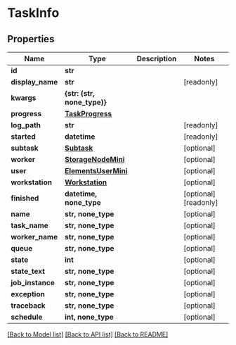 # TaskInfo


## Properties

Name | Type | Description | Notes
------------ | ------------- | ------------- | -------------
**id** | **str** |  | 
**display_name** | **str** |  | [readonly] 
**kwargs** | **{str: (str, none_type)}** |  | 
**progress** | [**TaskProgress**](TaskProgress.md) |  | 
**log_path** | **str** |  | [readonly] 
**started** | **datetime** |  | [readonly] 
**subtask** | [**Subtask**](Subtask.md) |  | [optional] 
**worker** | [**StorageNodeMini**](StorageNodeMini.md) |  | [optional] 
**user** | [**ElementsUserMini**](ElementsUserMini.md) |  | [optional] 
**workstation** | [**Workstation**](Workstation.md) |  | [optional] 
**finished** | **datetime, none_type** |  | [optional] [readonly] 
**name** | **str, none_type** |  | [optional] 
**task_name** | **str, none_type** |  | [optional] 
**worker_name** | **str, none_type** |  | [optional] 
**queue** | **str, none_type** |  | [optional] 
**state** | **int** |  | [optional] 
**state_text** | **str, none_type** |  | [optional] 
**job_instance** | **str, none_type** |  | [optional] 
**exception** | **str, none_type** |  | [optional] 
**traceback** | **str, none_type** |  | [optional] 
**schedule** | **int, none_type** |  | [optional] 

[[Back to Model list]](../README.md#models) [[Back to API list]](../README.md#api-endpoints) [[Back to README]](../README.md)


